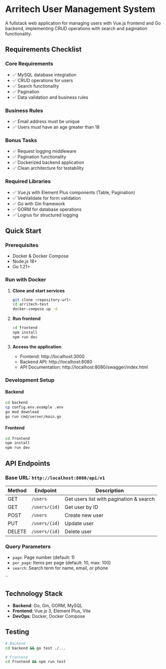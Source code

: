 # Arritech User Management System

A fullstack web application for managing users with Vue.js frontend and Go backend, implementing CRUD operations with search and pagination functionality.

## Requirements Checklist

### Core Requirements
- ✅ MySQL database integration
- ✅ CRUD operations for users
- ✅ Search functionality
- ✅ Pagination
- ✅ Data validation and business rules

### Business Rules
- ✅ Email address must be unique
- ✅ Users must have an age greater than 18

### Bonus Tasks
- ✅ Request logging middleware
- ✅ Pagination functionality
- ✅ Dockerized backend application
- ✅ Clean architecture for testability

### Required Libraries
- ✅ Vue.js with Element Plus components (Table, Pagination)
- ✅ VeeValidate for form validation
- ✅ Go with Gin framework
- ✅ GORM for database operations
- ✅ Logrus for structured logging

## Quick Start

### Prerequisites
- Docker & Docker Compose
- Node.js 18+
- Go 1.21+

### Run with Docker

1. **Clone and start services**
   ```bash
   git clone <repository-url>
   cd arritech-test
   docker-compose up -d
   ```

2. **Run frontend**
   ```bash
   cd frontend
   npm install
   npm run dev
   ```

3. **Access the application**
   - Frontend: http://localhost:3000
   - Backend API: http://localhost:8080
   - API Documentation: http://localhost:8080/swagger/index.html

### Development Setup

#### Backend
```bash
cd backend
cp config.env.example .env
go mod download
go run cmd/server/main.go
```

#### Frontend
```bash
cd frontend
npm install
npm run dev
```

## API Endpoints

### Base URL: `http://localhost:8080/api/v1`

| Method | Endpoint | Description |
|--------|----------|-------------|
| GET | `/users` | Get users list with pagination & search |
| GET | `/users/{id}` | Get user by ID |
| POST | `/users` | Create new user |
| PUT | `/users/{id}` | Update user |
| DELETE | `/users/{id}` | Delete user |

### Query Parameters
- `page`: Page number (default: 1)
- `per_page`: Items per page (default: 10, max: 100)
- `search`: Search term for name, email, or phone

``

## Technology Stack

- **Backend**: Go, Gin, GORM, MySQL
- **Frontend**: Vue.js 3, Element Plus, Vite
- **DevOps**: Docker, Docker Compose

## Testing

```bash
# Backend
cd backend && go test ./...

# Frontend
cd frontend && npm run test
```